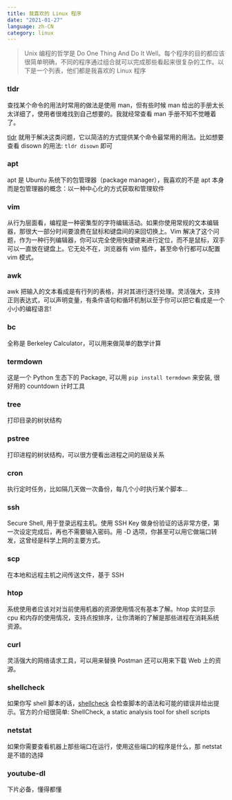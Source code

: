 ```yaml
---
title: 我喜欢的 Linux 程序
date: "2021-01-27"
language: zh-CN
category: linux
---
```


> Unix 编程的哲学是 Do One Thing And Do It Well。每个程序的目的都应该很简单明确，不同的程序通过组合就可以完成那些看起来很复杂的工作。以下是一个列表，他们都是我喜欢的 Linux 程序

### tldr

查找某个命令的用法时常用的做法是使用 man，但有些时候 man 给出的手册太长太详细了，使用者很难找到自己想要的。我就经常查看 man 手册不知不觉睡着了。

[tldr](https://github.com/tldr-pages/tldr) 就用于解决这类问题，它以简洁的方式提供某个命令最常用的用法。比如想要查看 disown 的用法: `tldr disown` 即可

### apt

apt 是 Ubuntu 系统下的包管理器（package manager），我喜欢的不是 apt 本身而是包管理器的概念：以一种中心化的方式获取和管理软件

### vim

从行为层面看，编程是一种密集型的字符编辑活动。如果你使用常规的文本编辑器，那很大一部分时间要浪费在鼠标和键盘间的来回切换上。Vim 解决了这个问题，作为一种行列编辑器，你可以完全使用快捷键来进行定位，而不是鼠标，双手可以一直放在键盘上。它无处不在，浏览器有 vim 插件，甚至命令行都可以配置 vim 模式。

### awk

awk 把输入的文本看成是有行列的表格，并对其进行逐行处理。灵活强大，支持正则表达式，可以声明变量，有条件语句和循环机制以至于你可以把它看成是一个小小的编程语言!

### bc

全称是 Berkeley Calculator，可以用来做简单的数学计算

### termdown

这是一个 Python 生态下的 Package, 可以用 `pip install termdown` 来安装, 很好用的 countdown 计时工具

### tree

打印目录的树状结构

### pstree

打印进程的树状结构，可以很方便看出进程之间的层级关系

### cron

执行定时任务，比如隔几天做一次备份，每几个小时执行某个脚本...

### ssh

Secure Shell, 用于登录远程主机。使用 SSH Key 做身份验证的话非常方便，第一次设定完成后，再也不需要输入密码。用 -D 选项，你甚至可以用它做端口转发，这曾经是科学上网的主要方式。

### scp

在本地和远程主机之间传送文件，基于 SSH

### htop

系统使用者应该对对当前使用机器的资源使用情况有基本了解。htop 实时显示 cpu 和内存的使用情况，支持点按排序，让你清晰的了解是那些进程在消耗系统资源。

### curl

灵活强大的网络请求工具，可以用来替换 Postman 还可以用来下载 Web 上的资源。

### shellcheck

如果你写 shell 脚本的话，[shellcheck](https://github.com/koalaman/shellcheck) 会检查脚本的语法和可能的错误并给出提示。官方的介绍很简单: ShellCheck, a static analysis tool for shell scripts

### netstat

如果你需要查看机器上那些端口在运行，使用这些端口的程序是什么，那 netstat 是不错的选择

### youtube-dl

下片必备，懂得都懂
